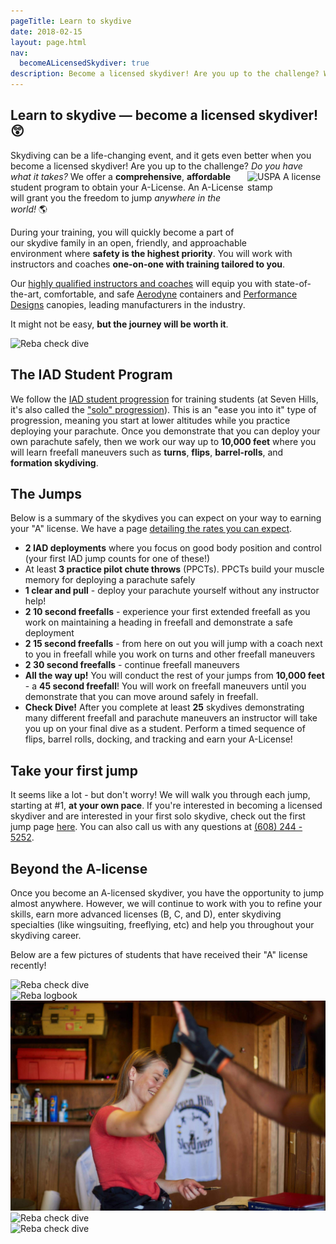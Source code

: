 ```yaml
---
pageTitle: Learn to skydive
date: 2018-02-15
layout: page.html
nav:
  becomeALicensedSkydiver: true
description: Become a licensed skydiver! Are you up to the challenge? We offer a comprehensive, affordable student program to obtain your A license. An A license will grant you the freedom to jump anywhere in the world!
---
```


## Learn to skydive &mdash; become a licensed skydiver! 😲

Skydiving can be a life-changing event, and it gets even better when you become a licensed skydiver! Are you up to the challenge? _Do you have what it takes?_ <img data-src="../img/a-stamp.png" style="float:right" alt="USPA A license stamp" width="125" height="115"> We offer a __comprehensive__, __affordable__ student program to obtain your A-License. An A-License will grant you the freedom to jump _anywhere in the world!_ 🌎

During your training, you will quickly become a part of our skydive family in an open, friendly, and approachable environment where __safety is the highest priority__. You will work with instructors and coaches __one-on-one with training tailored to you__.

Our [highly qualified instructors and coaches](../../who-we-are) will equip you with state-of-the-art, comfortable, and safe [Aerodyne](https://www.flyaerodyne.com/icons/icon-student/) containers and [Performance Designs](http://www.performancedesigns.com/products/navigator/) canopies, leading manufacturers in the industry.

It might not be easy, __but the journey will be worth it__.

<div class="image-line">
  <div><img data-src="../img/dustin-a-license.jpg" alt="Reba check dive"></div>
</div>

## The IAD Student Program

We follow the [IAD student progression](../solo-skydiving-wisconsin) for training students (at Seven Hills, it's also called the ["solo" progression](../solo-skydiving-wisconsin)). This is an "ease you into it" type of progression, meaning you start at lower altitudes while you practice deploying your parachute. Once you demonstrate that you can deploy your own parachute safely, then we work our way up to __10,000 feet__ where you will learn freefall maneuvers such as __turns__, __flips__, __barrel-rolls__, and __formation skydiving__.

## The Jumps

Below is a summary of the skydives you can expect on your way to earning your "A" license. We have a page [detailing the rates you can expect](../solo-rates).

 * __2 IAD deployments__ where you focus on good body position and control (your first IAD jump counts for one of these!)
 * At least __3 practice pilot chute throws__ (PPCTs). PPCTs build your muscle memory for deploying a parachute safely
 * __1 clear and pull__ - deploy your parachute yourself without any instructor help!
 * __2 10 second freefalls__ - experience your first extended freefall as you work on maintaining a heading in freefall and demonstrate a safe deployment
 * __2 15 second freefalls__ - from here on out you will jump with a coach next to you in freefall while you work on turns and other freefall maneuvers
 * __2 30 second freefalls__ - continue freefall maneuvers
 * __All the way up!__ You will conduct the rest of your jumps from __10,000 feet__ - a __45 second freefall__! You will work on freefall maneuvers until you demonstrate that you can move around safely in freefall.
 * __Check Dive!__ After you complete at least __25__ skydives demonstrating many different freefall and parachute maneuvers an instructor will take you up on your final dive as a student. Perform a timed sequence of flips, barrel rolls, docking, and tracking and earn your A-License!

## Take your first jump

It seems like a lot - but don't worry! We will walk you through each jump, starting at #1, __at your own pace__. If you're interested in becoming a licensed skydiver and are interested in your first solo skydive, check out the first jump page [here](../solo-skydiving-wisconsin). You can also call us with any questions at <a href="tel:6082445252">(608) 244 - 5252</a>.

## Beyond the A-license

Once you become an A-licensed skydiver, you have the opportunity to jump almost anywhere. However, we will continue to work with you to refine your skills, earn more advanced licenses (B, C, and D), enter skydiving specialties (like wingsuiting, freeflying, etc) and help you throughout your skydiving career.

Below are a few pictures of students that have received their "A" license recently!

<div class="image-line">
  <div><img data-src="../img/reba-check-dive.jpg" alt="Reba check dive"></div>
</div>

<div class="image-line">
  <div><img data-src="../img/reba-logbook.jpg" alt="Reba logbook"></div>
  <div><img src="../img/reba-stamp.jpg" alt="Reba stamped"></div>
</div>

<div class="image-line">
  <div><img data-src="../img/suman-a-license.jpg" alt="Reba check dive"></div>
</div>

<div class="image-line">
  <div><img data-src="../img/jake-a-license.jpg" alt="Reba check dive"></div>
</div>
